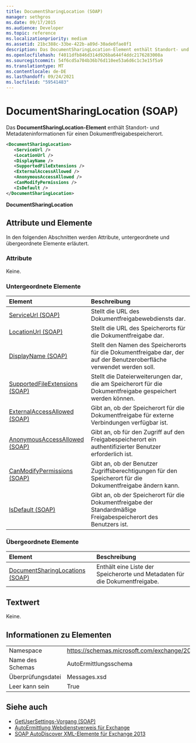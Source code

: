 ```yaml
---
title: DocumentSharingLocation (SOAP)
manager: sethgros
ms.date: 09/17/2015
ms.audience: Developer
ms.topic: reference
ms.localizationpriority: medium
ms.assetid: 21bc388c-33be-422b-a89d-30ade0fae8f1
description: Das DocumentSharingLocation-Element enthält Standort- und Metadateninformationen für einen Dokumentfreigabespeicherort.
ms.openlocfilehash: f4011dfb846d314d926ba644f4ddc2176283008a
ms.sourcegitcommit: 54f6cd5a704b36b76d110ee53a6d6c1c3e15f5a9
ms.translationtype: MT
ms.contentlocale: de-DE
ms.lasthandoff: 09/24/2021
ms.locfileid: "59541483"
---
```

# <a name="documentsharinglocation-soap"></a>DocumentSharingLocation (SOAP)

Das **DocumentSharingLocation-Element** enthält Standort- und Metadateninformationen für einen Dokumentfreigabespeicherort. 
  
```XML
<DocumentSharingLocation>
   <ServiceUrl />
   <LocationUrl />
   <DisplayName />
   <SupportedFileExtensions />
   <ExternalAccessAllowed />
   <AnonymousAccessAllowed />
   <CanModifyPermissions />
   <IsDefault />
</DocumentSharingLocation>
```

 **DocumentSharingLocation**
## <a name="attributes-and-elements"></a>Attribute und Elemente

In den folgenden Abschnitten werden Attribute, untergeordnete und übergeordnete Elemente erläutert.
  
### <a name="attributes"></a>Attribute

Keine.
  
### <a name="child-elements"></a>Untergeordnete Elemente

|**Element**|**Beschreibung**|
|:-----|:-----|
|[ServiceUrl (SOAP)](serviceurl-soap.md) <br/> |Stellt die URL des Dokumentfreigabewebdiensts dar.  <br/> |
|[LocationUrl (SOAP)](locationurl-soap.md) <br/> |Stellt die URL des Speicherorts für die Dokumentfreigabe dar.  <br/> |
|[DisplayName (SOAP)](displayname-soap.md) <br/> |Stellt den Namen des Speicherorts für die Dokumentfreigabe dar, der auf der Benutzeroberfläche verwendet werden soll.  <br/> |
|[SupportedFileExtensions (SOAP)](supportedfileextensions-soap.md) <br/> |Stellt die Dateierweiterungen dar, die am Speicherort für die Dokumentfreigabe gespeichert werden können.  <br/> |
|[ExternalAccessAllowed (SOAP)](externalaccessallowed-soap.md) <br/> |Gibt an, ob der Speicherort für die Dokumentfreigabe für externe Verbindungen verfügbar ist.  <br/> |
|[AnonymousAccessAllowed (SOAP)](anonymousaccessallowed-soap.md) <br/> |Gibt an, ob für den Zugriff auf den Freigabespeicherort ein authentifizierter Benutzer erforderlich ist.  <br/> |
|[CanModifyPermissions (SOAP)](canmodifypermissions-soap.md) <br/> |Gibt an, ob der Benutzer Zugriffsberechtigungen für den Speicherort für die Dokumentfreigabe ändern kann.  <br/> |
|[IsDefault (SOAP)](isdefault-soap.md) <br/> |Gibt an, ob der Speicherort für die Dokumentfreigabe der Standardmäßige Freigabespeicherort des Benutzers ist.  <br/> |
   
### <a name="parent-elements"></a>Übergeordnete Elemente

|**Element**|**Beschreibung**|
|:-----|:-----|
|[DocumentSharingLocations (SOAP)](documentsharinglocations-soap.md) <br/> |Enthält eine Liste der Speicherorte und Metadaten für die Dokumentfreigabe.  <br/> |
   
## <a name="text-value"></a>Textwert

Keine.
  
## <a name="element-information"></a>Informationen zu Elementen

|||
|:-----|:-----|
|Namespace  <br/> |https://schemas.microsoft.com/exchange/2010/Autodiscover  <br/> |
|Name des Schemas  <br/> |AutoErmittlungsschema  <br/> |
|Überprüfungsdatei  <br/> |Messages.xsd  <br/> |
|Leer kann sein  <br/> |True  <br/> |
   
## <a name="see-also"></a>Siehe auch

- [GetUserSettings-Vorgang (SOAP)](getusersettings-operation-soap.md)
- [AutoErmittlung Webdienstverweis für Exchange](autodiscover-web-service-reference-for-exchange.md)
- [SOAP AutoDiscover XML-Elemente für Exchange 2013](soap-autodiscover-xml-elements-for-exchange-2013.md)


